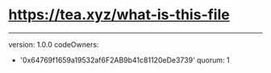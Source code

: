 # https://tea.xyz/what-is-this-file
---
version: 1.0.0
codeOwners:
  - '0x64769f1659a19532af6F2AB9b41c81120eDe3739'
quorum: 1
